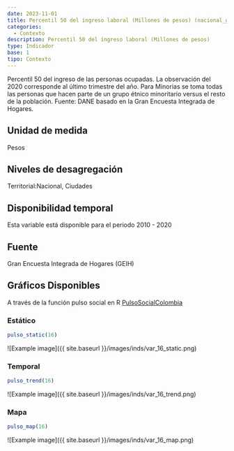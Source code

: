 ```yaml
---
date: 2023-11-01
title: Percentil 50 del ingreso laboral (Millones de pesos) (nacional_gen)
categories:
  - Contexto
description: Percentil 50 del ingreso laboral (Millones de pesos)
type: Indicador
base: 1
tipo: Contexto
--- 
```


Percentil 50 del ingreso de las personas ocupadas. La observación del 2020 corresponde al último trimestre del año. Para Minorias se toma todas las personas que hacen parte de un grupo étnico minoritario versus el resto de la población.
Fuente: DANE basado en la Gran Encuesta Integrada de Hogares.

## Unidad de medida
Pesos

## Niveles de desagregación
Territorial:Nacional, Ciudades

## Disponibilidad temporal
Esta variable está disponible para el periodo 2010 - 2020

## Fuente
Gran Encuesta Integrada de Hogares (GEIH)

## Gráficos Disponibles

A través de la función pulso social en R [PulsoSocialColombia](https://github.com/pulsosocialcolombia/PulsoSocialColombia)

### Estático

``` R
pulso_static(16)
```

![Example image]({{ site.baseurl }}/images/inds/var_16_static.png)

### Temporal

``` R
pulso_trend(16)
```

![Example image]({{ site.baseurl }}/images/inds/var_16_trend.png)

### Mapa

``` R
pulso_map(16)
```

![Example image]({{ site.baseurl }}/images/inds/var_16_map.png)